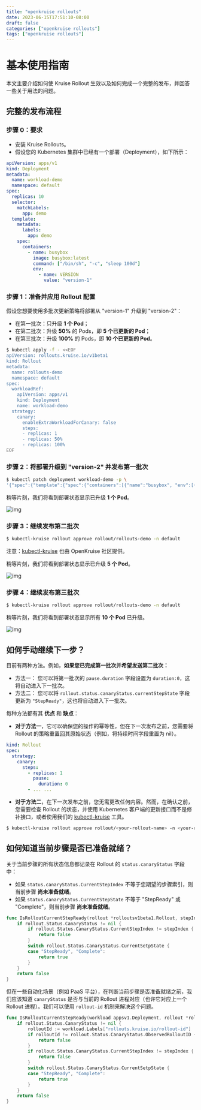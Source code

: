 ```yaml
---
title: "openkruise rollouts"
date: 2023-06-15T17:51:10-08:00
draft: false
categories: ["openkruise rollouts"]
tags: ["openkruise rollouts"]
---
```


# 基本使用指南

本文主要介绍如何使 Kruise Rollout 生效以及如何完成一个完整的发布，并回答一些关于用法的问题。

## 完整的发布流程

### 步骤 0：要求

- 安装 Kruise Rollouts。
- 假设您的 Kubernetes 集群中已经有一个部署（Deployment），如下所示：

```yaml
apiVersion: apps/v1
kind: Deployment
metadata:
  name: workload-demo
  namespace: default
spec:
  replicas: 10
  selector:
    matchLabels:
      app: demo
  template:
    metadata:
      labels:
        app: demo
    spec:
      containers:
        - name: busybox
          image: busybox:latest
          command: ["/bin/sh", "-c", "sleep 100d"]
          env:
            - name: VERSION
              value: "version-1"
```

### 步骤 1：准备并应用 Rollout 配置

假设您想要使用多批次更新策略将部署从 "version-1" 升级到 "version-2"：

- 在第一批次：只升级 **1 个 Pod**；
- 在第二批次：升级 **50%** 的 Pods，即 **5 个已更新的 Pod**；
- 在第三批次：升级 **100%** 的 Pods，即 **10 个已更新的 Pod**。

```bash
$ kubectl apply -f - <<EOF
apiVersion: rollouts.kruise.io/v1beta1
kind: Rollout
metadata:
  name: rollouts-demo
  namespace: default
spec:
  workloadRef:
    apiVersion: apps/v1
    kind: Deployment
    name: workload-demo
  strategy:
    canary:
      enableExtraWorkloadForCanary: false
      steps:
      - replicas: 1
      - replicas: 50%
      - replicas: 100%
EOF
```

### 步骤 2：将部署升级到 "version-2" 并发布第一批次

```bash
$ kubectl patch deployment workload-demo -p \
'{"spec":{"template":{"spec":{"containers":[{"name":"busybox", "env":[{"name":"VERSION", "value":"version-2"}]}]}}}}'
```

稍等片刻，我们将看到部署状态显示已升级 **1 个 Pod**。

![img](https://openkruise.io/zh/assets/images/basic-1st-batch-2d4dd66aea0d6933125c38b15e35dc8d.jpg)

### 步骤 3：继续发布第二批次

```bash
$ kubectl-kruise rollout approve rollout/rollouts-demo -n default
```

注意：[kubectl-kruise](https://github.com/openkruise/kruise-tools) 也由 OpenKruise 社区提供。

稍等片刻，我们将看到部署状态显示已升级 **5 个 Pod**。

![img](https://openkruise.io/zh/assets/images/basic-2nd-batch-c101777d8ae2c5b4896022518aae360c.jpg)

### 步骤 4：继续发布第三批次

```bash
$ kubectl-kruise rollout approve rollout/rollouts-demo -n default
```

稍等片刻，我们将看到部署状态显示所有 **10 个 Pod** 已升级。

![img](https://openkruise.io/zh/assets/images/basic-3rd-batch-8c5da0186f4ebb578c4f44787d1c65aa.jpg)

## 如何手动继续下一步？

目前有两种方法。例如，**如果您已完成第一批次并希望发送第二批次：**

- 方法一： 您可以将第一批次的 `pause.duration` 字段设置为 `duration:0`，这将自动进入下一批次。
- 方法二： 您可以将 `rollout.status.canaryStatus.currentStepState` 字段更新为 `"StepReady"`，这也将自动进入下一批次。

每种方法都有其 **优点** 和 **缺点**：

- **对于方法一**，它可以确保您的操作的幂等性，但在下一次发布之前，您需要将 Rollout 的策略重置回其原始状态（例如，将持续时间字段重置为 nil）。

```yaml
kind: Rollout
spec:
  strategy:
    canary:
      steps:
        - replicas: 1
          pause:
            duration: 0
        - ... ...
```

- **对于方法二**，在下一次发布之前，您无需更改任何内容。然而，在确认之前，您需要检查 Rollout 的状态，并使用 Kubernetes 客户端的更新接口而不是修补接口，或者使用我们的 [kubectl-kruise](https://github.com/openkruise/kruise-tools) 工具。

```bash
$ kubectl-kruise rollout approve rollout/<your-rollout-name> -n <your-rollout-namespace>
```

## 如何知道当前步骤是否已准备就绪？

关于当前步骤的所有状态信息都记录在 Rollout 的 `status.canaryStatus` 字段中：

- 如果 `status.canaryStatus.CurrentStepIndex` 不等于您期望的步骤索引，则当前步骤 **尚未准备就绪**。
- 如果 `status.canaryStatus.CurrentStepState` 不等于 "StepReady" 或 "Complete"，则当前步骤 **尚未准备就绪**。

```go
func IsRolloutCurrentStepReady(rollout *rolloutsv1beta1.Rollout, stepIndex int32) bool {
    if rollout.Status.CanaryStatus != nil {
        if rollout.Status.CanaryStatus.CurrentStepIndex != stepIndex {
            return false
        }
        switch rollout.Status.CanaryStatus.CurrentSetpState {
        case "StepReady", "Complete":
            return true
        }
    }
    return false
}
```

但在一些自动化场景（例如 PaaS 平台），在判断当前步骤是否准备就绪之前，我们应该知道 `canaryStatus` 是否与当前的 Rollout 进程对应（也许它对应上一个 Rollout 进程）。我们可以使用 `rollout-id` 机制来解决这个问题。

```go
func IsRolloutCurrentStepReady(workload appsv1.Deployment, rollout *rolloutsv1beta1.Rollout, stepIndex int32) bool {
    if rollout.Status.CanaryStatus != nil {
        rolloutId := workload.Labels["rollouts.kruise.io/rollout-id"]
        if rolloutId != rollout.Status.CanaryStatus.ObservedRolloutID {
            return false
        }
        if rollout.Status.CanaryStatus.CurrentStepIndex != stepIndex {
            return false
        }
        switch rollout.Status.CanaryStatus.CurrentSetpState {
        case "StepReady", "Complete":
            return true
        }
    }
    return false
}
```
